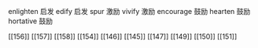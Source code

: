 




enlighten 启发
edify 启发
spur 激励
vivify 激励
encourage 鼓励
hearten 鼓励
hortative 鼓励

[[156]]
[[157]]
[[158]]
[[154]]
[[146]]
[[145]]
[[147]]
[[149]]
[[150]]
[[151]]